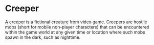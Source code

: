 # Creeper 

A creeper is a fictional creature from video game. 
Creepers are hostile mobs (short for mobile non-player characters) that can be encountered within the game world at any given time or location where such mobs spawn in the dark, such as nighttime.
